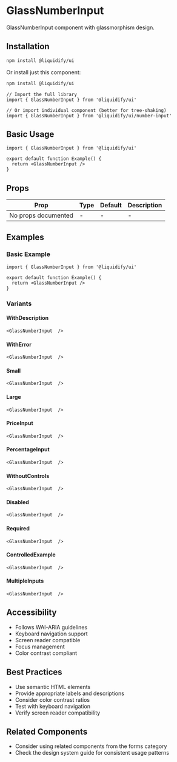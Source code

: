 # GlassNumberInput

GlassNumberInput component with glassmorphism design.

## Installation

```bash
npm install @liquidify/ui
```

Or install just this component:

```bash
npm install @liquidify/ui
```

```tsx
// Import the full library
import { GlassNumberInput } from '@liquidify/ui'

// Or import individual component (better for tree-shaking)
import { GlassNumberInput } from '@liquidify/ui/number-input'
```

## Basic Usage

```tsx
import { GlassNumberInput } from '@liquidify/ui'

export default function Example() {
  return <GlassNumberInput />
}
```

## Props

| Prop | Type | Default | Description |
|------|------|---------|-------------|
| No props documented | - | - | - |

## Examples

### Basic Example

```tsx
import { GlassNumberInput } from '@liquidify/ui'

export default function Example() {
  return <GlassNumberInput />
}
```

### Variants

#### WithDescription

```tsx
<GlassNumberInput  />
```

#### WithError

```tsx
<GlassNumberInput  />
```

#### Small

```tsx
<GlassNumberInput  />
```

#### Large

```tsx
<GlassNumberInput  />
```

#### PriceInput

```tsx
<GlassNumberInput  />
```

#### PercentageInput

```tsx
<GlassNumberInput  />
```

#### WithoutControls

```tsx
<GlassNumberInput  />
```

#### Disabled

```tsx
<GlassNumberInput  />
```

#### Required

```tsx
<GlassNumberInput  />
```

#### ControlledExample

```tsx
<GlassNumberInput  />
```

#### MultipleInputs

```tsx
<GlassNumberInput  />
```



## Accessibility

- Follows WAI-ARIA guidelines
- Keyboard navigation support
- Screen reader compatible
- Focus management
- Color contrast compliant

## Best Practices

- Use semantic HTML elements
- Provide appropriate labels and descriptions
- Consider color contrast ratios
- Test with keyboard navigation
- Verify screen reader compatibility

## Related Components

- Consider using related components from the forms category
- Check the design system guide for consistent usage patterns
